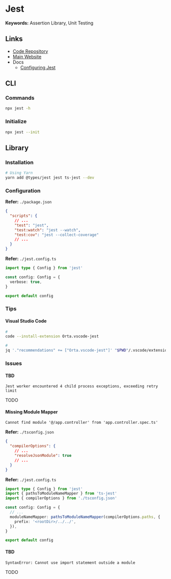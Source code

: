 # Jest

**Keywords:** Assertion Library, Unit Testing

## Links

- [Code Repository](https://github.com/facebook/jest)
- [Main Website](https://jestjs.io)
- Docs
  - [Configuring Jest](https://jestjs.io/docs/configuration)

## CLI

### Commands

```sh
npx jest -h
```

### Initialize

```sh
npx jest --init
```

## Library

### Installation

```sh
# Using Yarn
yarn add @types/jest jest ts-jest --dev
```

### Configuration

**Refer:** `./package.json`

```json
{
  "scripts": {
    // ...
    "test": "jest",
    "test:watch": "jest --watch",
    "test:cov": "jest --collect-coverage"
    // ...
  }
}
```

**Refer:** `./jest.config.ts`

```ts
import type { Config } from 'jest'

const config: Config = {
  verbose: true,
}

export default config
```

### Tips

#### Visual Studio Code

```sh
#
code --install-extension Orta.vscode-jest

#
jq '."recommendations" += ["Orta.vscode-jest"]' "$PWD"/.vscode/extensions.json | sponge "$PWD"/.vscode/extensions.json
```

### Issues

#### TBD

```log
Jest worker encountered 4 child process exceptions, exceeding retry limit
```

TODO

#### Missing Module Mapper

```log
Cannot find module '@/app.controller' from 'app.controller.spec.ts'
```

**Refer:** `./tsconfig.json`

```json
{
  "compilerOptions": {
    // ...
    "resolveJsonModule": true
    // ...
  }
}
```

**Refer:** `./jest.config.ts`

```ts
import type { Config } from 'jest'
import { pathsToModuleNameMapper } from 'ts-jest'
import { compilerOptions } from './tsconfig.json'

const config: Config = {
  // ...
  moduleNameMapper: pathsToModuleNameMapper(compilerOptions.paths, {
    prefix: '<rootDir>/../../',
  }),
}

export default config
```

#### TBD

```log
SyntaxError: Cannot use import statement outside a module
```

TODO

<!--
# package.json

"build": "nest build",
"start": "nest start",
"start:dev": "nest start --watch",
"start:debug": "nest start --debug --watch",
"start:prod": "node dist/main",
"lint": "eslint \"{src,apps,libs,test}/**/*.ts\" --fix",
"test": "jest",
"test:watch": "jest --watch",
"test:cov": "jest --coverage",
"test:debug": "node --inspect-brk -r tsconfig-paths/register -r ts-node/register node_modules/.bin/jest --runInBand",
"test:e2e": "jest --config ./test/jest-e2e.json"

"devDependencies": {
  "@nestjs/testing": "^10.0.0",
  "@types/jest": "^29.5.2",
  "@types/supertest": "^6.0.0",
  "supertest": "~6.3.4",
  "jest": "^29.5.0",
  "ts-jest": "^29.1.0",
}

"jest": {
  "moduleFileExtensions": [
    "js",
    "json",
    "ts"
  ],
  "rootDir": "src",
  "testRegex": ".*\\.spec\\.ts$",
  "transform": {
    "^.+\\.(t|j)s$": "ts-jest"
  },
  "collectCoverageFrom": [
    "**/*.(t|j)s"
  ],
  "coverageDirectory": "../coverage",
  "testEnvironment": "node"
}

# tsconfig.build.json

{
  "exclude": ["test", "**/*spec.ts"]
}

# test/jest-e2e.json

{
  "moduleFileExtensions": ["js", "json", "ts"],
  "rootDir": ".",
  "testEnvironment": "node",
  "testRegex": ".e2e-spec.ts$",
  "transform": {
    "^.+\\.(t|j)s$": "ts-jest"
  }
}

# test/app.e2e-spec.ts

import { Test, TestingModule } from '@nestjs/testing';
import { INestApplication } from '@nestjs/common';
import * as request from 'supertest';
import { AppModule } from './../src/app.module';

describe('AppController (e2e)', () => {
  let app: INestApplication;

  beforeEach(async () => {
    const moduleFixture: TestingModule = await Test.createTestingModule({
      imports: [AppModule],
    }).compile();

    app = moduleFixture.createNestApplication();
    await app.init();
  });

  it('/ (GET)', () => {
    return request(app.getHttpServer())
      .get('/')
      .expect(200)
      .expect('Hello World!');
  });
});

# src/app.controller.spec.ts

import { Test, TestingModule } from '@nestjs/testing';
import { AppController } from './app.controller';
import { AppService } from './app.service';

describe('AppController', () => {
  let appController: AppController;

  beforeEach(async () => {
    const app: TestingModule = await Test.createTestingModule({
      controllers: [AppController],
      providers: [AppService],
    }).compile();

    appController = app.get<AppController>(AppController);
  });

  describe('root', () => {
    it('should return "Hello World!"', () => {
      expect(appController.getHello()).toBe('Hello World!');
    });
  });
});
-->
